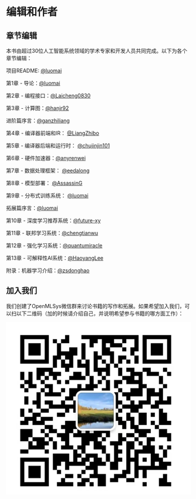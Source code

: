 # 编辑和作者

## 章节编辑

本书由超过30位人工智能系统领域的学术专家和开发人员共同完成。以下为各个章节编辑：

项目README: [@luomai](https://github.com/luomai)

第1章 - 导论：[@luomai](https://github.com/luomai)

第2章 - 编程接口：[@Laicheng0830](https://github.com/Laicheng0830)

第3章 - 计算图：[@hanjr92](https://github.com/hanjr92)

进阶篇序言：[@ganzhiliang](https://github.com/ganzhiliang) 

第4章 - 编译器前端和IR： [@LiangZhibo](https://github.com/LiangZhibo)

第5章 - 编译器后端和运行时： [@chujinjin101](https://github.com/chujinjin101)

第6章 - 硬件加速器：[@anyrenwei](https://github.com/anyrenwei)

第7章 - 数据处理框架： [@eedalong](https://github.com/eedalong)

第8章 - 模型部署： [@AssassinG](https://github.com/AssassinGQ)

第9章 - 分布式训练系统： [@luomai](https://github.com/luomai)

拓展篇序言：[@luomai](https://github.com/luomai)

第10章 - 深度学习推荐系统：[@future-xy](https://github.com/future-xy)

第11章 - 联邦学习系统：[@chengtianwu](https://github.com/chengtianwu)

第12章 - 强化学习系统：[@quantumiracle](https://github.com/quantumiracle)

第13章 - 可解释性AI系统：[@HaoyangLee](https://github.com/HaoyangLee)

附录：机器学习介绍：[@zsdonghao](https://github.com/zsdonghao)

## 加入我们

我们创建了OpenMLSys微信群来讨论书籍的写作和拓展。如果希望加入我们，可以扫以下二维码（加的时候请介绍自己，并说明希望参与书籍的哪方面工作）：

![OpenMLSys社区微信群](./mlsys_group.png)
